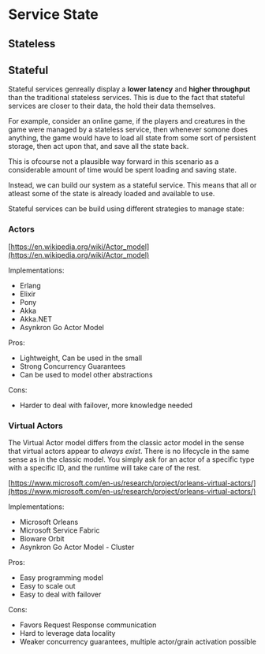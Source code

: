 # Service State

## Stateless



## Stateful

Stateful services genreally display a **lower latency** and **higher throughput**
than the traditional stateless services.
This is due to the fact that stateful services are closer to their data, the hold their data themselves.

For example, consider an online game, if the players and creatures in the game were managed by a stateless service, then whenever somone does anything,
the game would have to load all state from some sort of persistent storage, then act upon that, and save all the state back.

This is ofcourse not a plausible way forward in this scenario as a considerable amount of time would be spent loading and saving state.

Instead, we can build our system as a stateful service.
This means that all or atleast some of the state is already loaded and available to use.

Stateful services can be build using different strategies to manage state:

### Actors


[https://en.wikipedia.org/wiki/Actor_model](https://en.wikipedia.org/wiki/Actor_model)

Implementations:

* Erlang
* Elixir
* Pony
* Akka
* Akka.NET
* Asynkron Go Actor Model

Pros:

* Lightweight, Can be used in the small
* Strong Concurrency Guarantees
* Can be used to model other abstractions

Cons:

* Harder to deal with failover, more knowledge needed


### Virtual Actors

The Virtual Actor model differs from the classic actor model in the sense that virtual actors appear to *always exist*.
There is no lifecycle in the same sense as in the classic model.
You simply ask for an actor of a specific type with a specific ID, and the runtime will take care of the rest.

[https://www.microsoft.com/en-us/research/project/orleans-virtual-actors/](https://www.microsoft.com/en-us/research/project/orleans-virtual-actors/)

Implementations:

* Microsoft Orleans
* Microsoft Service Fabric
* Bioware Orbit
* Asynkron Go Actor Model - Cluster

Pros:

* Easy programming model
* Easy to scale out
* Easy to deal with failover

Cons:

* Favors Request Response communication
* Hard to leverage data locality
* Weaker concurrency guarantees, multiple actor/grain activation possible

